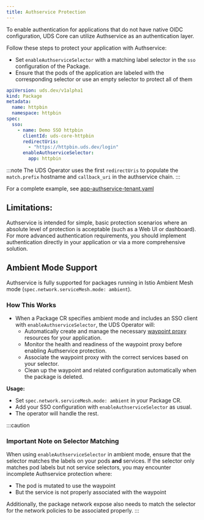 ```yaml
---
title: Authservice Protection
---
```


To enable authentication for applications that do not have native OIDC configuration, UDS Core can utilize Authservice as an authentication layer.

Follow these steps to protect your application with Authservice:

* Set `enableAuthserviceSelector` with a matching label selector in the `sso` configuration of the Package.
* Ensure that the pods of the application are labeled with the corresponding selector or use an empty selector to protect all of them

```yaml
apiVersion: uds.dev/v1alpha1
kind: Package
metadata:
  name: httpbin
  namespace: httpbin
spec:
  sso:
    - name: Demo SSO httpbin
      clientId: uds-core-httpbin
      redirectUris:
        - "https://httpbin.uds.dev/login"
      enableAuthserviceSelector:
        app: httpbin
```

:::note
The UDS Operator uses the first `redirectUris` to populate the `match.prefix` hostname and `callback_uri` in the authservice chain.
:::

For a complete example, see [app-authservice-tenant.yaml](https://github.com/defenseunicorns/uds-core/blob/main/src/test/app-authservice-tenant.yaml)

## Limitations:
Authservice is intended for simple, basic protection scenarios where an absolute level of protection is acceptable (such as a Web UI or dashboard). For more advanced authentication requirements, you should implement authentication directly in your application or via a more comprehensive solution.

## Ambient Mode Support

Authservice is fully supported for packages running in Istio Ambient Mesh mode (`spec.network.serviceMesh.mode: ambient`).

### How This Works
- When a Package CR specifies ambient mode and includes an SSO client with `enableAuthserviceSelector`, the UDS Operator will:
  - Automatically create and manage the necessary [waypoint proxy](https://istio.io/latest/docs/ambient/usage/waypoint/) resources for your application.
  - Monitor the health and readiness of the waypoint proxy before enabling Authservice protection.
  - Associate the waypoint proxy with the correct services based on your selector.
  - Clean up the waypoint and related configuration automatically when the package is deleted.

**Usage:**
- Set `spec.network.serviceMesh.mode: ambient` in your Package CR.
- Add your SSO configuration with `enableAuthserviceSelector` as usual.
- The operator will handle the rest.

:::caution
### Important Note on Selector Matching
When using `enableAuthserviceSelector` in ambient mode, ensure that the selector matches the labels on your pods **and** services. If the selector only matches pod labels but not service selectors, you may encounter incomplete Authservice protection where:
  - The pod is mutated to use the waypoint
  - But the service is not properly associated with the waypoint

Additionally, the package network expose also needs to match the selector for the network policies to be associated properly.
:::
